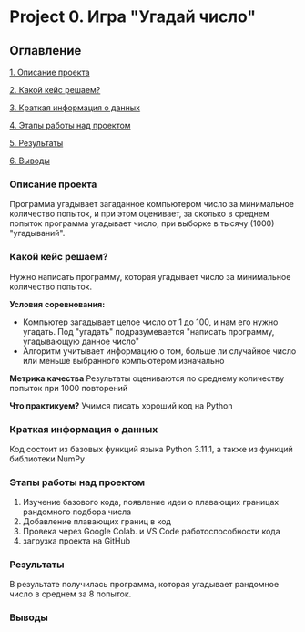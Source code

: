 # Project 0. Игра "Угадай число"

## Оглавление
[1. Описание проекта](https://github.com/kontarutin/data_science_homework/tree/main/Project%200/README.md#Оглавление)

[2. Какой кейс решаем?](https://github.com/kontarutin/data_science_homework/tree/main/Project%200/README.md#Какой-кейс-решаем)

[3. Краткая информация о данных](https://github.com/kontarutin/data_science_homework/tree/main/Project%200/README.md#Краткая-информация-о-данных)

[4. Этапы работы над проектом](https://github.com/kontarutin/data_science_homework/tree/main/Project%200/README.md#Этапы-работы-над-проектом)

[5. Результаты](https://github.com/kontarutin/data_science_homework/tree/main/Project%200/README.md#Резуьтаты)

[6. Выводы](https://github.com/kontarutin/data_science_homework/tree/main/Project%200/README.md#Выводы)

### Описание проекта
Программа угадывает загаданное компьютером число за минимальное количество попыток, и при этом оценивает, за сколько в среднем попыток программа угадывает число, при выборке в тысячу (1000) "угадываний".

### Какой кейс решаем?
Нужно написать программу, которая угадывает число за минимальное количество попыток.

**Условия соревнования:**
- Компьютер загадывает целое число от 1 до 100, и нам его нужно угадать. Под "угадать" подразумевается "написать программу, угадывающую данное число"
- Алгоритм учитывает информацию о том, больше ли случайное число или меньше выбранного компьютером изначально

**Метрика качества**
Результаты оцениваются по среднему количеству попыток при 1000 повторений

**Что практикуем?**
Учимся писать хороший код на Python

### Краткая информация о данных
Код состоит из базовых функций языка Python 3.11.1, а также из функций библиотеки NumPy
### Этапы работы над проектом
1. Изучение базового кода, появление идеи о плавающих границах рандомного подбора числа
2. Добавление плавающих границ в код
3. Провека через Google Colab. и VS Code работоспособности кода
4. загрузка проекта на GitHub
### Результаты
В результате получилась программа, которая угадывает рандомное число в среднем за 8 попыток.
### Выводы

